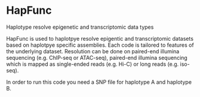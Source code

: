 # HapFunc
Haplotype resolve epigenetic and transcriptomic data types

HapFunc is used to haplotpye resolve epigentic and transcriptomic datasets based on haplotpye specific assemblies. Each code is tailored to features of the underlying dataset. Resolution can be done on paired-end illumina sequencing (e.g. ChIP-seq or ATAC-seq), paired-end illumina sequencing which is mapped as single-ended reads (e.g. Hi-C) or long reads (e.g. iso-seq).

In order to run this code you need a SNP file for haplotype A and haplotype B.

